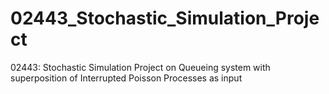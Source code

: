 # 02443_Stochastic_Simulation_Project
02443: Stochastic Simulation Project  on Queueing system with superposition of Interrupted Poisson Processes as input
